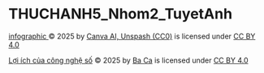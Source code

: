 # THUCHANH5_Nhom2_TuyetAnh

<a href="https://www.canva.com/design/DAG11ipAvFY/R4bLLqfwZyf0b5bk3igHMQ/view?utm_content=DAG11ipAvFY&utm_campaign=designshare&utm_medium=link2&utm_source=uniquelinks&utlId=h6d0b0d97ee">infographic </a> © 2025 by <a href="https://github.com/anhb2505821-web/Thuchanh05_TuyetAnh.git">Canva AI, Unspash (CC0)</a> is licensed under <a href="https://creativecommons.org/licenses/by/4.0/">CC BY 4.0</a><img src="https://mirrors.creativecommons.org/presskit/icons/cc.svg" alt="" style="max-width: 1em;max-height:1em;margin-left: .2em;"><img src="https://mirrors.creativecommons.org/presskit/icons/by.svg" alt="" style="max-width: 1em;max-height:1em;margin-left: .2em;">


<a href="https://www.capcut.com/editor/0BD88F67-E074-4323-8145-DF90CA24A40B?from_page=landing_page&start_tab=video">Lợi ích của công nghệ số</a> © 2025 by <a href="https://github.com/cab2505823-oss">Ba Ca</a> is licensed under <a href="https://creativecommons.org/licenses/by/4.0/">CC BY 4.0</a><img src="https://mirrors.creativecommons.org/presskit/icons/cc.svg" alt="" style="max-width: 1em;max-height:1em;margin-left: .2em;"><img src="https://mirrors.creativecommons.org/presskit/icons/by.svg" alt="" style="max-width: 1em;max-height:1em;margin-left: .2em;">

